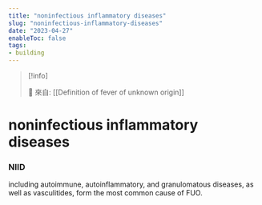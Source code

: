```yaml
---
title: "noninfectious inflammatory diseases"
slug: "noninfectious-inflammatory-diseases"
date: "2023-04-27"
enableToc: false
tags:
- building
---
```


> [!info]
>
> 🌱 來自: [[Definition of fever of unknown origin]]

# noninfectious inflammatory diseases
### NIID
including autoimmune, autoinflammatory, and granulomatous diseases, as well as vasculitides, form the most common cause of FUO.
